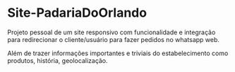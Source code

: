 # Site-PadariaDoOrlando

Projeto pessoal de um site responsivo com funcionalidade e integração para redirecionar o cliente/usuário para fazer pedidos no whatsapp web.

Além de trazer informações importantes e triviais do estabelecimento como produtos, história, geolocalização.

 
